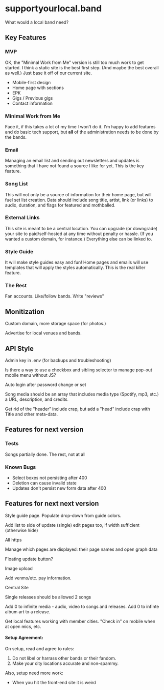# supportyourlocal.band

What would a local band need?

## Key Features

### MVP

OK, the "Minimal Work from Me" version is still too much work to get started. I think a static site is the best first step. (And maybe the best overall as well.) Just base it off of our current site.

* Mobile-first design
* Home page with sections
* EPK
* Gigs / Previous gigs
* Contact information

### Minimal Work from Me

Face it, if this takes a lot of my time I won't do it. I'm happy to add features and do basic tech support, but **all** of the administration needs to be done by the bands.

### Email

Managing an email list and sending out newsletters and updates is something that I have not found a source I like for yet. This is the key feature.

### Song List

This will not only be a source of information for their home page, but will fuel set list creation. Data should include song title, artist, link (or links) to audio, duration, and flags for featured and mothballed.

### External Links

This site is meant to be a central location. You can upgrade (or downgrade) your site to paid/self-hosted at any time without penalty or hassle. (If you wanted a custom domain, for instance.) Everything else can be linked to.

### Style Guide

It will make style guides easy and fun! Home pages and emails will use templates that will apply the styles automatically. This is the real killer feature.

### The Rest

Fan accounts. Like/follow bands. Write "reviews"

## Monitization

Custom domain, more storage space (for photos.)

Advertise for local venues and bands.

## API Style

Admin key in .env (for backups and troubleshooting)

Is there a way to use a checkbox and sibling selector to manage pop-out mobile menu without JS?

Auto login after password change or set

Song media should be an array that includes media type (Spotify, mp3, etc.) a URL, description, and credits.

Get rid of the "header" include crap, but add a "head" include crap with Title and other meta-data.

## Features for next version

### Tests

Songs partially done. The rest, not at all

### Known Bugs

* Select boxes not persisting after 400
* Deletion can cause invalid state
* Updates don't persist new form data after 400

## Features for next next version

Style guide page. Populate drop-down from guide colors.

Add list to side of update (single) edit pages too, if width sufficient (otherwise hide)

All https

Manage which pages are displayed: their page names and open graph data

Floating update button?

Image upload

Add venmo/etc. pay information.

Central Site

Single releases should be allowed 2 songs

Add 0 to infinite media - audio, video to songs and releases. Add 0 to infinte album art to a release.

Get local features working with member cities. "Check in" on mobile when at open mics, etc.

#### Setup Agreement:

On setup, read and agree to rules:

1. Do not libel or harrass other bands or their fandom.
2. Make your city locations accurate and non-spammy.

Also, setup need more work:
* When you hit the front-end site it is weird
